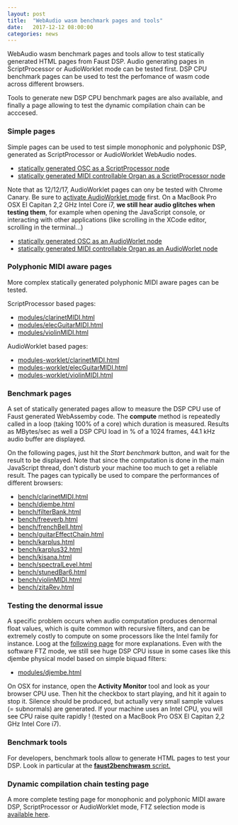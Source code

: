 ```yaml
---
layout: post
title:  "WebAudio wasm benchmark pages and tools"
date:   2017-12-12 08:00:00
categories: news
---
```


WebAudio wasm benchmark pages and tools allow to test statically generated HTML pages from Faust DSP. Audio generating pages in ScriptProcessor or AudioWorklet mode can be tested first. DSP CPU benchmark pages can be used to test the perfomance of wasm code across different browsers. 

Tools to generate new DSP CPU benchmark pages are also available, and finally a page allowing to test the dynamic compilation chain can be acccesed.

### Simple pages ###

Simple pages can be used to test simple monophonic and polyphonic DSP, generated as ScriptProcessor or AudioWorklet WebAudio nodes.

- [statically generated OSC as a ScriptProcessor node](/modules/osc-wasm.html)
- [statically generated MIDI controllable Organ as a ScriptProcessor node](/modules/organ-wasm.html)

Note that as 12/12/17, AudioWorklet pages can ony be tested with Chrome Canary. Be sure to [activate AudioWorklet mode](https://googlechromelabs.github.io/web-audio-samples/audio-worklet/) first. On a MacBook Pro OSX El Capitan 2,2 GHz Intel Core i7, **we still hear audio glitches when testing them**, for example when opening the JavaScript console, or interacting with other applications (like scrolling in the XCode editor, scrolling in the terminal...)

- [statically generated OSC as an AudioWorlet node](/modules-worklet/osc-wasm-worklet.html)
- [statically generated MIDI controllable Organ as an AudioWorlet node](/modules-worklet/organ-wasm-worklet.html)

### Polyphonic MIDI aware pages ###

More complex statically generated polyphonic MIDI aware pages can be tested.

ScriptProcessor based pages:

- [modules/clarinetMIDI.html](/modules/clarinetMIDI.html)
- [modules/elecGuitarMIDI.html](/modules/elecGuitarMIDI.html)
- [modules/violinMIDI.html](/modules/violinMIDI.html)

AudioWorklet based pages:

- [modules-worklet/clarinetMIDI.html](/modules-worklet/clarinetMIDI.html)
- [modules-worklet/elecGuitarMIDI.html](/modules-worklet/elecGuitarMIDI.html)
- [modules-worklet/violinMIDI.html](/modules-worklet/violinMIDI.html)

### Benchmark pages ###

A set of statically generated pages allow to measure the DSP CPU use of Faust generated WebAssemby code. The **compute** method is repeatedly called in a loop (taking 100% of a core) which duration is measured. Results as MBytes/sec as well a DSP CPU load in % of a 1024 frames, 44.1 kHz audio buffer are displayed. 

On the following pages, just hit the *Start benchmark* button, and wait for the result to be displayed. Note that since the computation is done in the main JavaScript thread, don't disturb your machine too much to get a reliable result. The pages can typically be used to compare the performances of different browsers:

- [bench/clarinetMIDI.html](/bench/clarinetMIDI.html)
- [bench/djembe.html](/bench/djembe.html)
- [bench/filterBank.html](/bench/filterBank.html)
- [bench/freeverb.html](/bench/freeverb.html)
- [bench/frenchBell.html](/bench/frenchBell.html)
- [bench/guitarEffectChain.html](/bench/guitarEffectChain.html)
- [bench/karplus.html](/bench/karplus.html)
- [bench/karplus32.html](/bench/karplus32.html)
- [bench/kisana.html](/bench/kisana.html)
- [bench/spectralLevel.html](/bench/spectralLevel.html)
- [bench/stunedBar6.html](/bench/stunedBar6.html)
- [bench/violinMIDI.html](/bench/violinMIDI.html)
- [bench/zitaRev.html](/bench/zitaRev.html)

### Testing the denormal issue ###

A specific problem occurs when audio computation produces denormal float values, which is quite common with recursive filters, and can be extremely costly to compute on some processors like the Intel family for instance. Loog at the [following page](/news/2017/09/15/backend-benchmarks.html) for more explanations. Even with the software FTZ mode, we still see huge DSP CPU issue in some cases like this djembe physical model based on simple biquad filters:

- [modules/djembe.html](/modules/djembe.html)

On OSX for instance, open the **Activity Monitor** tool and look as your browser CPU use. Then hit the checkbox to start playing, and hit it again to stop it. Silence should be produced, but actually very small sample values (= subnormals) are generated. If your machine uses an Intel CPU, you will see CPU raise quite rapidly ! (tested on a MacBook Pro OSX El Capitan 2,2 GHz Intel Core i7).

### Benchmark tools ###

For developers, benchmark tools allow to generate HTML pages to test your DSP. Look in particular at the [**faust2benchwasm** script.](https://github.com/grame-cncm/faust/tree/master-dev/tools/benchmark)

### Dynamic compilation chain testing page ###

A more complete testing page for monophonic and polyphonic MIDI aware DSP, ScriptProcessor or AudioWorklet mode, FTZ selection mode is [available here](/dynamic/faustlive-wasm.html).

